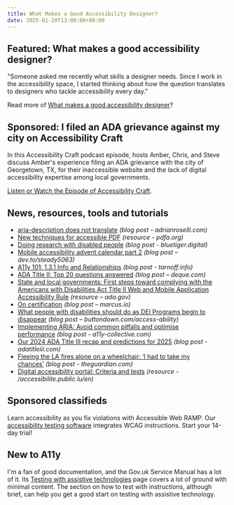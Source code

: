 ```yaml
---
title: What Makes a Good Accessibility Designer?
date: 2025-01-20T13:00:08+00:00
---
```


## Featured: What makes a good accessibility designer?

"Someone asked me recently what skills a designer needs. Since I work in the accessibility space, I started thinking about how the question translates to designers who tackle accessibility every day."

Read more of [What makes a good accessibility designer](https://davidakennedy.com/blog/what-makes-a-good-accessibility-designer/)?

## Sponsored: I filed an ADA grievance against my city on Accessibility Craft

In this Accessibility Craft podcast episode, hosts Amber, Chris, and Steve discuss Amber's experience filing an ADA grievance with the city of Georgetown, TX, for their inaccessible website and the lack of digital accessibility expertise among local governments.

[Listen or Watch the Episode of Accessibility Craft](https://accessibilitycraft.com/096).

## News, resources, tools and tutorials

- [aria-description does not translate](https://adrianroselli.com/2025/01/aria-description-does-not-translate.html) *(blog post - adrianroselli.com)*
- [New techniques for accessible PDF](https://pdfa.org/new-techniques-for-accessible-pdf/) *(resource - pdfa.org)*
- [Doing research with disabled people](https://bluetiger.digital/doing-research-with-disabled-people/) *(blog post - bluetiger.digital)*
- [Mobile accessibility advent calendar part 2](https://dev.to/steady5063/mobile-accessibility-advent-calendar-part-2-39c1) *(blog post – dev.to/steady5063)*
- [A11y 101: 1.3.1 Info and Relationships](https://tarnoff.info/2025/01/13/a11y-101-1-3-1-info-and-relationships/) *(blog post - tarnoff.info)*
- [ADA Title II: Top 20 questions answered](https://www.deque.com/blog/ada-title-ii-top-20-questions-answered/) *(blog post – deque.com)*
- [State and local governments: First steps toward complying with the Americans with Disabilities Act Title II Web and Mobile Application Accessibility Rule](https://www.ada.gov/resources/web-rule-first-steps/) *(resource – ada.gov)*
- [On certification](https://marcus.io/blog/on-certification) *(blog post – marcus.io)*
- [What people with disabilities should do as DEI Programs begin to disappear](https://buttondown.com/access-ability/archive/what-people-with-disabilities-should-do-as-dei/) *(blog post – buttondown.com/access-ability)*
- [Implementing ARIA: Avoid common pitfalls and optimise performance](https://www.a11y-collective.com/blog/aria-in-html/) *(blog post - a11y-collective.com)*
- [Our 2024 ADA Title III recap and predictions for 2025](https://www.adatitleiii.com/2025/01/our-2024-ada-title-iii-recap-and-predictions-for-2025/) *(blog post - adatitleiii.com)*
- [Fleeing the LA fires alone on a wheelchair: ‘I had to take my chances’](https://www.theguardian.com/us-news/2025/jan/10/fleeing-california-wildfires-los-angeles) *(blog post - theguardian.com)*
- [Digital accessibility portal: Criteria and tests](https://accessibilite.public.lu/en/raam1/referentiel-technique.html) *(resource - /accessibilite.public.lu/en)*

## Sponsored classifieds

Learn accessibility as you fix violations with Accessible Web RAMP. Our [accessibility testing software](http://accessibleweb.com/?utm_source=a11y_weekly&utm_medium=ad&utm_campaign=a11y_top_ad) integrates WCAG instructions. Start your 14-day trial!

## New to A11y

I'm a fan of good documentation, and the Gov.uk Service Manual has a lot of it. Its [Testing with assistive technologies](https://www.gov.uk/service-manual/technology/testing-with-assistive-technologies) page covers a lot of ground with minimal content. The section on how to test with instructions, although brief, can help you get a good start on testing with assistive technology.
